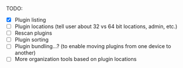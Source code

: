 TODO:
- [x] Plugin listing
- [ ] Plugin locations (tell user about 32 vs 64 bit locations, admin, etc.)
- [ ] Rescan plugins
- [ ] Plugin sorting
- [ ] Plugin bundling...? (to enable moving plugins from one device to another)
- [ ] More organization tools based on plugin locations
